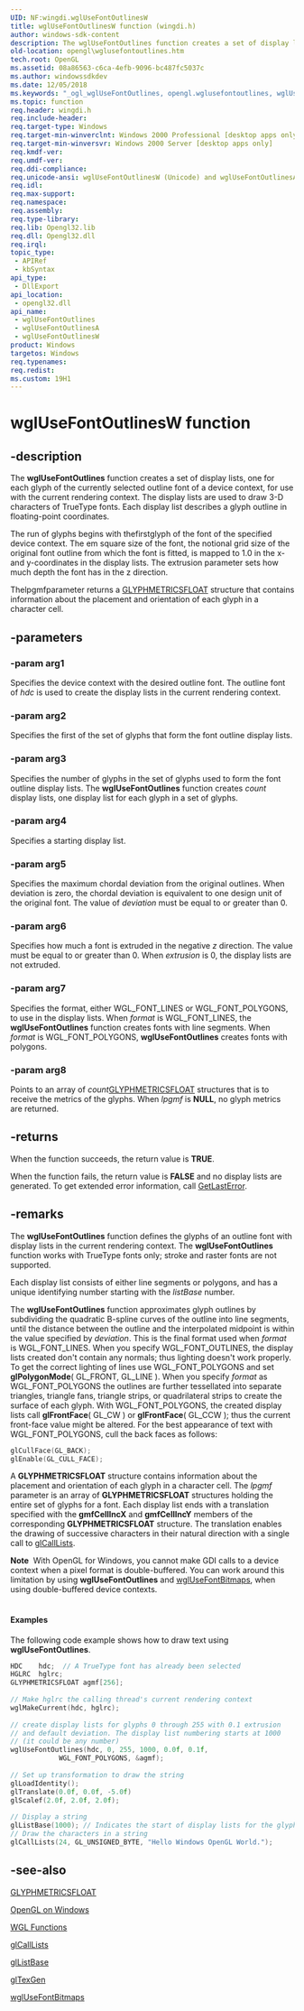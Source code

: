 ```yaml
---
UID: NF:wingdi.wglUseFontOutlinesW
title: wglUseFontOutlinesW function (wingdi.h)
author: windows-sdk-content
description: The wglUseFontOutlines function creates a set of display lists, one for each glyph of the currently selected outline font of a device context, for use with the current rendering context.
old-location: opengl\wglusefontoutlines.htm
tech.root: OpenGL
ms.assetid: 08a86563-c6ca-4efb-9096-bc487fc5037c
ms.author: windowssdkdev
ms.date: 12/05/2018
ms.keywords: "_ogl_wglUseFontOutlines, opengl.wglusefontoutlines, wglUseFontOutlines, wglUseFontOutlines function [OpenGL], wglUseFontOutlinesA, wglUseFontOutlinesW, wingdi/wglUseFontOutlines, wingdi/wglUseFontOutlinesA, wingdi/wglUseFontOutlinesW"
ms.topic: function
req.header: wingdi.h
req.include-header: 
req.target-type: Windows
req.target-min-winverclnt: Windows 2000 Professional [desktop apps only]
req.target-min-winversvr: Windows 2000 Server [desktop apps only]
req.kmdf-ver: 
req.umdf-ver: 
req.ddi-compliance: 
req.unicode-ansi: wglUseFontOutlinesW (Unicode) and wglUseFontOutlinesA (ANSI)
req.idl: 
req.max-support: 
req.namespace: 
req.assembly: 
req.type-library: 
req.lib: Opengl32.lib
req.dll: Opengl32.dll
req.irql: 
topic_type:
 - APIRef
 - kbSyntax
api_type:
 - DllExport
api_location:
 - opengl32.dll
api_name:
 - wglUseFontOutlines
 - wglUseFontOutlinesA
 - wglUseFontOutlinesW
product: Windows
targetos: Windows
req.typenames: 
req.redist: 
ms.custom: 19H1
---
```


# wglUseFontOutlinesW function


## -description


The <b>wglUseFontOutlines</b> function creates a set of display lists, one for each glyph of the currently selected outline font of a device context, for use with the current rendering context. The display lists are used to draw 3-D characters of TrueType fonts. Each display list describes a glyph outline in floating-point coordinates.

The run of glyphs begins with thefirstglyph of the font of the specified device context. The em square size of the font, the notional grid size of the original font outline from which the font is fitted, is mapped to 1.0 in the x- and y-coordinates in the display lists. The extrusion parameter sets how much depth the font has in the z direction.

Thelpgmfparameter returns a <a href="https://msdn.microsoft.com/6ceccb76-be31-4a4d-b093-1f8e35261a60">GLYPHMETRICSFLOAT</a> structure that contains information about the placement and orientation of each glyph in a character cell.


## -parameters




### -param arg1

Specifies the device context with the desired outline font. The outline font of <i>hdc</i> is used to create the display lists in the current rendering context.


### -param arg2

Specifies the first of the set of glyphs that form the font outline display lists.


### -param arg3

Specifies the number of glyphs in the set of glyphs used to form the font outline display lists. The <b>wglUseFontOutlines</b> function creates <i>count</i> display lists, one display list for each glyph in a set of glyphs.


### -param arg4

Specifies a starting display list.


### -param arg5

Specifies the maximum chordal deviation from the original outlines. When deviation is zero, the chordal deviation is equivalent to one design unit of the original font. The value of <i>deviation</i> must be equal to or greater than 0.


### -param arg6

Specifies how much a font is extruded in the negative <i>z</i> direction. The value must be equal to or greater than 0. When <i>extrusion</i> is 0, the display lists are not extruded.


### -param arg7

Specifies the format, either WGL_FONT_LINES or WGL_FONT_POLYGONS, to use in the display lists. When <i>format</i> is WGL_FONT_LINES, the <b>wglUseFontOutlines</b> function creates fonts with line segments. When <i>format</i> is WGL_FONT_POLYGONS, <b>wglUseFontOutlines</b> creates fonts with polygons.


### -param arg8

Points to an array of <i>count</i><a href="https://msdn.microsoft.com/6ceccb76-be31-4a4d-b093-1f8e35261a60">GLYPHMETRICSFLOAT</a> structures that is to receive the metrics of the glyphs. When <i>lpgmf</i> is <b>NULL</b>, no glyph metrics are returned.


## -returns



When the function succeeds, the return value is <b>TRUE</b>.

When the function fails, the return value is <b>FALSE</b> and no display lists are generated. To get extended error information, call <a href="https://msdn.microsoft.com/d852e148-985c-416f-a5a7-27b6914b45d4">GetLastError</a>.




## -remarks



The <b>wglUseFontOutlines</b> function defines the glyphs of an outline font with display lists in the current rendering context. The <b>wglUseFontOutlines</b> function works with TrueType fonts only; stroke and raster fonts are not supported.

Each display list consists of either line segments or polygons, and has a unique identifying number starting with the <i>listBase</i> number.

The <b>wglUseFontOutlines</b> function approximates glyph outlines by subdividing the quadratic B-spline curves of the outline into line segments, until the distance between the outline and the interpolated midpoint is within the value specified by <i>deviation</i>. This is the final format used when <i>format</i> is WGL_FONT_LINES. When you specify WGL_FONT_OUTLINES, the display lists created don't contain any normals; thus lighting doesn't work properly. To get the correct lighting of lines use WGL_FONT_POLYGONS and set <b>glPolygonMode</b>( GL_FRONT, GL_LINE ). When you specify <i>format</i> as WGL_FONT_POLYGONS the outlines are further tessellated into separate triangles, triangle fans, triangle strips, or quadrilateral strips to create the surface of each glyph. With WGL_FONT_POLYGONS, the created display lists call <b>glFrontFace</b>( GL_CW ) or <b>glFrontFace</b>( GL_CCW ); thus the current front-face value might be altered. For the best appearance of text with WGL_FONT_POLYGONS, cull the back faces as follows:


```cpp
glCullFace(GL_BACK); 
glEnable(GL_CULL_FACE);
```


A <b>GLYPHMETRICSFLOAT</b> structure contains information about the placement and orientation of each glyph in a character cell. The <i>lpgmf</i> parameter is an array of <b>GLYPHMETRICSFLOAT</b> structures holding the entire set of glyphs for a font. Each display list ends with a translation specified with the <b>gmfCellIncX</b> and <b>gmfCellIncY</b> members of the corresponding <b>GLYPHMETRICSFLOAT</b> structure. The translation enables the drawing of successive characters in their natural direction with a single call to <a href="https://msdn.microsoft.com/7c0a00df-91ee-44ad-9e02-97c1b078e87f">glCallLists</a>.

<div class="alert"><b>Note</b>  With OpenGL for Windows, you cannot make GDI calls to a device context when a pixel format is double-buffered. You can work around this limitation by using <b>wglUseFontOutlines</b> and <a href="https://msdn.microsoft.com/c671965c-9b9d-4206-b467-4884ffd351eb">wglUseFontBitmaps</a>, when using double-buffered device contexts.</div>
<div> </div>

#### Examples

The following code example shows how to draw text using <b>wglUseFontOutlines</b>.


```cpp
HDC    hdc;  // A TrueType font has already been selected  
HGLRC  hglrc; 
GLYPHMETRICSFLOAT agmf[256]; 
 
// Make hglrc the calling thread's current rendering context  
wglMakeCurrent(hdc, hglrc); 
 
// create display lists for glyphs 0 through 255 with 0.1 extrusion  
// and default deviation. The display list numbering starts at 1000  
// (it could be any number)  
wglUseFontOutlines(hdc, 0, 255, 1000, 0.0f, 0.1f,  
            WGL_FONT_POLYGONS, &agmf); 
 
// Set up transformation to draw the string  
glLoadIdentity(); 
glTranslate(0.0f, 0.0f, -5.0f) 
glScalef(2.0f, 2.0f, 2.0f); 
 
// Display a string  
glListBase(1000); // Indicates the start of display lists for the glyphs  
// Draw the characters in a string  
glCallLists(24, GL_UNSIGNED_BYTE, "Hello Windows OpenGL World.");
```





## -see-also




<a href="https://msdn.microsoft.com/6ceccb76-be31-4a4d-b093-1f8e35261a60">GLYPHMETRICSFLOAT</a>



<a href="https://msdn.microsoft.com/589a86f1-598d-4175-97fc-27ca0b254935">OpenGL on Windows</a>



<a href="https://msdn.microsoft.com/52053370-d88b-4faf-bdcd-4663c6d5270d">WGL Functions</a>



<a href="https://msdn.microsoft.com/7c0a00df-91ee-44ad-9e02-97c1b078e87f">glCallLists</a>



<a href="https://msdn.microsoft.com/df82f699-b2af-471a-83f3-5620857ba45d">glListBase</a>



<a href="https://msdn.microsoft.com/958c2932-c220-412c-a85e-eed613332dea">glTexGen</a>



<a href="https://msdn.microsoft.com/c671965c-9b9d-4206-b467-4884ffd351eb">wglUseFontBitmaps</a>
 

 

